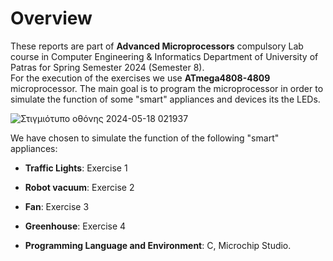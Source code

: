 # Overview
These reports are part of **Advanced Microprocessors** compulsory Lab course in Computer Engineering & Informatics Department of University of Patras for Spring Semester 2024 (Semester 8).  
For the execution of the exercises we use **ATmega4808-4809** microprocessor. The main goal is to program the microprocessor in order to simulate the function of some "smart" appliances and devices its the LEDs.  

![Στιγμιότυπο οθόνης 2024-05-18 021937](https://github.com/miltiadiss/Microcontrollers-Lab/assets/45690339/74a185d1-9dab-45d0-9276-00794b18dc8c)

We have chosen to simulate the function of the following "smart" appliances:
* **Traffic Lights**: Exercise 1
* **Robot vacuum**: Exercise 2
* **Fan**: Exercise 3
* **Greenhouse**: Exercise 4
  
* **Programming Language and Environment**: C, Microchip Studio.
